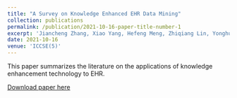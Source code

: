 ```yaml
---
title: "A Survey on Knowledge Enhanced EHR Data Mining"
collection: publications
permalink: /publication/2021-10-16-paper-title-number-1
excerpt: 'Jiancheng Zhang, Xiao Yang, Hefeng Meng, Zhiqiang Lin, Yonghui Xu, Lizhen Cui'
date: 2021-10-16
venue: 'ICCSE(5)'
---
```

This paper summarizes the literature on the applications of knowledge enhancement technology to EHR.

[Download paper here](https://dl.acm.org/doi/abs/10.1145/3503181.3503202)

